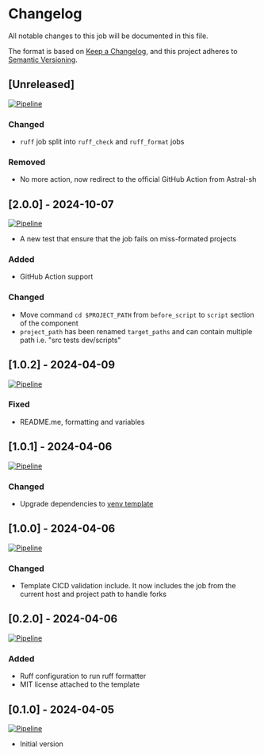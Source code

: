 # Changelog

All notable changes to this job will be documented in this file.

The format is based on [Keep a Changelog](https://keepachangelog.com/en/1.1.0/),
and this project adheres to [Semantic Versioning](https://semver.org/spec/v2.0.0.html).

## [Unreleased]

[![Pipeline](https://lab.frogg.it/swepy/cicd-templates/ruff/badges/trunk/pipeline.svg)](https://lab.frogg.it/swepy/cicd-templates/ruff/-/pipelines)

### Changed

* `ruff` job split into `ruff_check` and `ruff_format` jobs

### Removed

* No more action, now redirect to the official GitHub Action from Astral-sh

## [2.0.0] - 2024-10-07

[![Pipeline](https://lab.frogg.it/swepy/cicd-templates/ruff/badges/2.0.0/pipeline.svg)](https://lab.frogg.it/swepy/cicd-templates/ruff/-/pipelines)

* A new test that ensure that the job fails on miss-formated projects

### Added

* GitHub Action support

### Changed

* Move command `cd $PROJECT_PATH` from `before_script` to `script` section of the component
* `project_path` has been renamed `target_paths` and can contain multiple path i.e. "src tests dev/scripts"

## [1.0.2] - 2024-04-09

[![Pipeline](https://lab.frogg.it/swepy/cicd-templates/ruff/badges/ruff@1.0.2/pipeline.svg)](https://lab.frogg.it/swepy/cicd-templates/ruff/-/pipelines)

### Fixed

* README.me, formatting and variables

## [1.0.1] - 2024-04-06

[![Pipeline](https://lab.frogg.it/swepy/cicd-templates/ruff/badges/ruff@1.0.1/pipeline.svg)](https://lab.frogg.it/swepy/cicd-templates/ruff/-/pipelines)

### Changed

* Upgrade dependencies
  to [venv template](https://r2devops.io/marketplace/gitlab/swepy/cicd-templates/venv/venv)

## [1.0.0] - 2024-04-06

[![Pipeline](https://lab.frogg.it/swepy/cicd-templates/ruff/badges/ruff@1.0.0/pipeline.svg)](https://lab.frogg.it/swepy/cicd-templates/ruff/-/pipelines)

### Changed

* Template CICD validation include. It now includes the job from the current host and
  project path to handle forks

## [0.2.0] - 2024-04-06

[![Pipeline](https://lab.frogg.it/swepy/cicd-templates/ruff/badges/ruff@0.2.0/pipeline.svg)](https://lab.frogg.it/swepy/cicd-templates/ruff/-/pipelines)

### Added

* Ruff configuration to run ruff formatter
* MIT license attached to the template

## [0.1.0] - 2024-04-05

[![Pipeline](https://lab.frogg.it/swepy/cicd-templates/ruff/badges/ruff@0.1.0/pipeline.svg)](https://lab.frogg.it/swepy/cicd-templates/ruff/-/pipelines)

* Initial version
